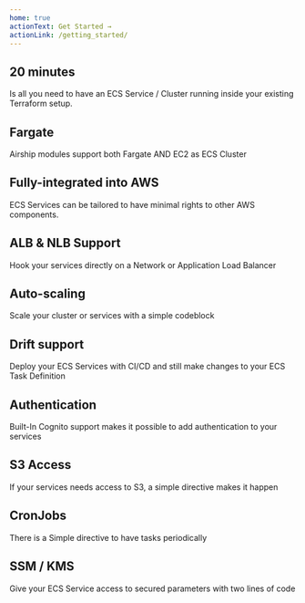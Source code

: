 ```yaml
---
home: true
actionText: Get Started →
actionLink: /getting_started/
---
```


<div class="features">
  <div class="feature">
    <h2>20 minutes</h2>
    <p>Is all you need to have an ECS Service / Cluster running inside your existing Terraform setup.</p>
  </div>
  <div class="feature">
    <h2>Fargate</h2>
    <p>Airship modules support both Fargate AND EC2 as ECS Cluster</p>
  </div>
  <div class="feature">
    <h2>Fully-integrated into AWS</h2>
    <p>ECS Services can be tailored to have minimal rights to other AWS components.</p>
  </div>
  <div class="feature">
    <h2>ALB &amp; NLB Support </h2>
    <p>Hook your services directly on a Network or Application Load Balancer</p>
  </div>
  <div class="feature">
    <h2>Auto-scaling</h2>
    <p>Scale your cluster or services with a simple codeblock</p>
  </div>
  <div class="feature">
    <h2>Drift support</h2>
    <p>Deploy your ECS Services with CI/CD and still make changes to your ECS Task Definition </p>
  </div>
  <div class="feature">
    <h2>Authentication</h2>
    <p>Built-In Cognito support makes it possible to add authentication to your services</p>
  </div>
  <div class="feature">
    <h2>S3 Access</h2>
    <p>If your services needs access to S3, a simple directive makes it happen</p>
  </div>
  <div class="feature">
    <h2>CronJobs</h2>
    <p>There is a Simple directive to have tasks periodically</p>
  </div>
  <div class="feature">
    <h2>SSM / KMS</h2>
    <p>Give your ECS Service access to secured parameters with two lines of code</p>
  </div>
</div>

<div style="text-align: center">
  <Bit/>
</div>
